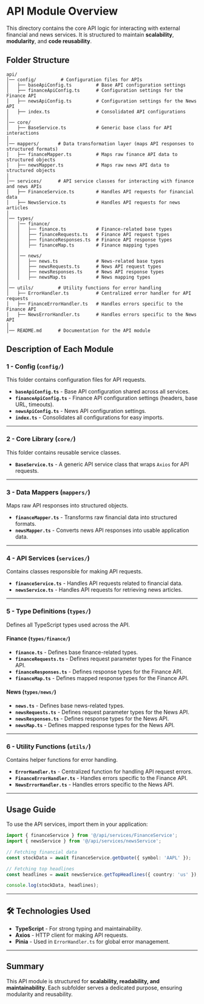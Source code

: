 # API Module Overview

This directory contains the core API logic for interacting with external financial and news services. It is structured to maintain **scalability**, **modularity**, and **code reusability**.

## Folder Structure

```
api/
│── config/         # Configuration files for APIs
│   ├── baseApiConfig.ts         # Base API configuration settings
│   ├── financeApiConfig.ts      # Configuration settings for the Finance API
│   ├── newsApiConfig.ts         # Configuration settings for the News API
│   ├── index.ts                 # Consolidated API configurations
│
│── core/       
│   ├── BaseService.ts           # Generic base class for API interactions
│
│── mappers/       # Data transformation layer (maps API responses to structured formats)
│   ├── financeMapper.ts         # Maps raw finance API data to structured objects
│   ├── newsMapper.ts            # Maps raw news API data to structured objects
│
│── services/      # API service classes for interacting with finance and news APIs
│   ├── FinanceService.ts        # Handles API requests for financial data
│   ├── NewsService.ts           # Handles API requests for news articles
│
│── types/
│   │── finance/
│   │   ├── finance.ts           # Finance-related base types
│   │   ├── financeRequests.ts   # Finance API request types
│   │   ├── financeResponses.ts  # Finance API response types
│   │   ├── financeMap.ts        # Finance mapping types
│   │
│   │── news/
│   │   ├── news.ts              # News-related base types
│   │   ├── newsRequests.ts      # News API request types
│   │   ├── newsResponses.ts     # News API response types
│   │   ├── newsMap.ts           # News mapping types
│
│── utils/         # Utility functions for error handling
│   ├── ErrorHandler.ts          # Centralized error handler for API requests
│   ├── FinanceErrorHandler.ts   # Handles errors specific to the Finance API
│   ├── NewsErrorHandler.ts      # Handles errors specific to the News API
│
│── README.md      # Documentation for the API module
```

## Description of Each Module

### **1 - Config (`config/`)**
This folder contains configuration files for API requests.

- **`baseApiConfig.ts`** - Base API configuration shared across all services.
- **`financeApiConfig.ts`** - Finance API configuration settings (headers, base URL, timeouts).
- **`newsApiConfig.ts`** - News API configuration settings.
- **`index.ts`** - Consolidates all configurations for easy imports.

---

### **2 - Core Library (`core/`)**
This folder contains reusable service classes.

- **`BaseService.ts`** - A generic API service class that wraps `Axios` for API requests.

---

### **3 - Data Mappers (`mappers/`)**
Maps raw API responses into structured objects.

- **`financeMapper.ts`** - Transforms raw financial data into structured formats.
- **`newsMapper.ts`** - Converts news API responses into usable application data.

---

### **4 - API Services (`services/`)**
Contains classes responsible for making API requests.

- **`financeService.ts`** - Handles API requests related to financial data.
- **`newsService.ts`** - Handles API requests for retrieving news articles.

---

### **5 - Type Definitions (`types/`)**
Defines all TypeScript types used across the API.

#### **Finance (`types/finance/`)**
- **`finance.ts`** - Defines base finance-related types.
- **`financeRequests.ts`** - Defines request parameter types for the Finance API.
- **`financeResponses.ts`** - Defines response types for the Finance API.
- **`financeMap.ts`** - Defines mapped response types for the Finance API.

#### **News (`types/news/`)**
- **`news.ts`** - Defines base news-related types.
- **`newsRequests.ts`** - Defines request parameter types for the News API.
- **`newsResponses.ts`** - Defines response types for the News API.
- **`newsMap.ts`** - Defines mapped response types for the News API.

---

### **6 - Utility Functions (`utils/`)**
Contains helper functions for error handling.

- **`ErrorHandler.ts`** - Centralized function for handling API request errors.
- **`FinanceErrorHandler.ts`** - Handles errors specific to the Finance API.
- **`NewsErrorHandler.ts`** - Handles errors specific to the News API.

---

## Usage Guide

To use the API services, import them in your application:

```ts
import { financeService } from '@/api/services/FinanceService';
import { newsService } from '@/api/services/newsService';

// Fetching financial data
const stockData = await financeService.getQuote({ symbol: 'AAPL' });

// Fetching top headlines
const headlines = await newsService.getTopHeadlines({ country: 'us' });

console.log(stockData, headlines);
```

---

## 🛠 Technologies Used
- **TypeScript** - For strong typing and maintainability.
- **Axios** - HTTP client for making API requests.
- **Pinia** - Used in `ErrorHandler.ts` for global error management.

---

## Summary
This API module is structured for **scalability, readability, and maintainability**. Each subfolder serves a dedicated purpose, ensuring modularity and reusability.
